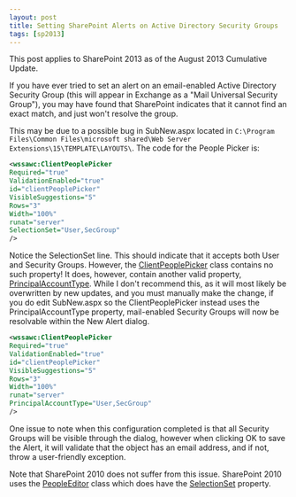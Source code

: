 ```yaml
---
layout: post
title: Setting SharePoint Alerts on Active Directory Security Groups
tags: [sp2013]
---
```


This post applies to SharePoint 2013 as of the August 2013 Cumulative Update.

If you have ever tried to set an alert on an email-enabled Active Directory Security Group (this will appear in Exchange as a "Mail Universal Security Group"), you may have found that SharePoint indicates that it cannot find an exact match, and just won't resolve the group.

This may be due to a possible bug in SubNew.aspx located in `C:\Program Files\Common Files\microsoft shared\Web Server Extensions\15\TEMPLATE\LAYOUTS\`.  The code for the People Picker is:

```xml
<wssawc:ClientPeoplePicker
Required="true"
ValidationEnabled="true"
id="clientPeoplePicker"
VisibleSuggestions="5"
Rows="3"
Width="100%"
runat="server"
SelectionSet="User,SecGroup"
/>
```

Notice the SelectionSet line.  This should indicate that it accepts both User and Security Groups.  However, the [ClientPeoplePicker](http://msdn.microsoft.com/en-us/library/sharepoint/microsoft.sharepoint.webcontrols.clientpeoplepicker.aspx) class contains no such property!  It does, however, contain another valid property, [PrincipalAccountType](http://msdn.microsoft.com/en-us/library/sharepoint/microsoft.sharepoint.webcontrols.clientpeoplepicker.principalaccounttype.aspx).  While I don't recommend this, as it will most likely be overwritten by new updates, and you must manually make the change, if you do edit SubNew.aspx so the ClientPeoplePicker instead uses the PrincipalAccountType property, mail-enabled Security Groups will now be resolvable within the New Alert dialog.

```xml
<wssawc:ClientPeoplePicker
Required="true"
ValidationEnabled="true"
id="clientPeoplePicker"
VisibleSuggestions="5"
Rows="3"
Width="100%"
runat="server"
PrincipalAccountType="User,SecGroup"
/>
```

One issue to note when this configuration completed is that all Security Groups will be visible through the dialog, however when clicking OK to save the Alert, it will validate that the object has an email address, and if not, throw a user-friendly exception.

Note that SharePoint 2010 does not suffer from this issue.  SharePoint 2010 uses the [PeopleEditor](http://msdn.microsoft.com/en-us/library/sharepoint/microsoft.sharepoint.webcontrols.peopleeditor.aspx) class which does have the [SelectionSet](http://msdn.microsoft.com/en-us/library/sharepoint/microsoft.sharepoint.webcontrols.peopleeditor.selectionset.aspx) property.